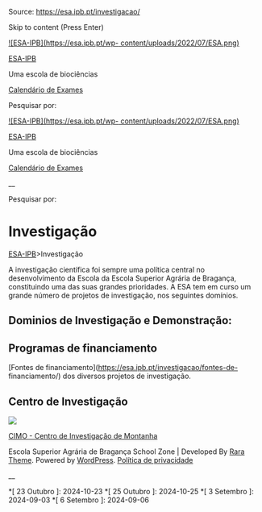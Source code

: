 Source: https://esa.ipb.pt/investigacao/

Skip to content (Press Enter)

[![ESA-IPB](https://esa.ipb.pt/wp-
content/uploads/2022/07/ESA.png)](https://esa.ipb.pt/)

[ESA-IPB](https://esa.ipb.pt/)

Uma escola de biociências

[Calendário de Exames](https://esa.ipb.pt/horarios/)

Pesquisar por:

  

  

  

  

  

[![ESA-IPB](https://esa.ipb.pt/wp-
content/uploads/2022/07/ESA.png)](https://esa.ipb.pt/)

[ESA-IPB](https://esa.ipb.pt/)

Uma escola de biociências

[Calendário de Exames](https://esa.ipb.pt/horarios/)

  

__

Pesquisar por:

# Investigação

[ESA-IPB](https://esa.ipb.pt)>Investigação

A investigação científica foi sempre uma política central no desenvolvimento
da Escola da Escola Superior Agrária de Bragança, constituindo uma das suas
grandes prioridades. A ESA tem em curso um grande número de projetos de
investigação, nos seguintes domínios.

## Dominios de Investigação e Demonstração:

  

## Programas de financiamento

[Fontes de financiamento](https://esa.ipb.pt/investigacao/fontes-de-
financiamento/) dos diversos projetos de investigação.

## Centro de Investigação

![](https://esa.ipb.pt/wp-content/uploads/2022/10/cimo-300x110.png)

[CIMO - Centro de Investigação de
Montanha](https://esa.ipb.pt/investigacao/cimo/)

  

Escola Superior Agrária de Bragança  School Zone | Developed By [Rara Theme](https://rarathemes.com/). Powered by [WordPress](https://wordpress.org/).  [Política de privacidade](https://esa.ipb.pt/politica-de-privacidade/)

__

  *[ 23 Outubro ]: 2024-10-23
  *[ 25 Outubro ]: 2024-10-25
  *[ 3 Setembro ]: 2024-09-03
  *[ 6 Setembro ]: 2024-09-06